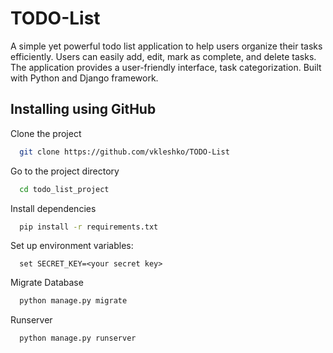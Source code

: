 # TODO-List

A simple yet powerful todo list application to help users organize their tasks efficiently. Users can easily add, edit, mark as complete, and delete tasks. The application provides a user-friendly interface, task categorization. Built with Python and Django framework.

## Installing using GitHub

Clone the project

```bash
  git clone https://github.com/vkleshko/TODO-List
```

Go to the project directory

```bash
  cd todo_list_project
```

Install dependencies

```bash
  pip install -r requirements.txt
```

Set up environment variables:

```
  set SECRET_KEY=<your secret key>
```

Migrate Database

```bash
  python manage.py migrate
```

Runserver

```bash
  python manage.py runserver
```
